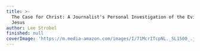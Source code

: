 ```yaml
---
title: >-
  The Case for Christ: A Journalist's Personal Investigation of the Evidence for
  Jesus
author: Lee Strobel
finished: null
coverImage: 'https://m.media-amazon.com/images/I/71McrITcpNL._SL1500_.jpg'
---
```

